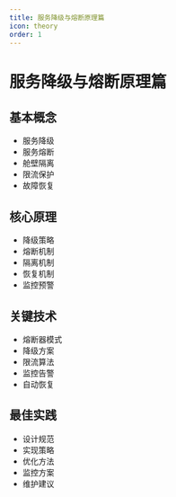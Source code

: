 ```yaml
---
title: 服务降级与熔断原理篇
icon: theory
order: 1
---
```


# 服务降级与熔断原理篇

## 基本概念
- 服务降级
- 服务熔断
- 舱壁隔离
- 限流保护
- 故障恢复

## 核心原理
- 降级策略
- 熔断机制
- 隔离机制
- 恢复机制
- 监控预警

## 关键技术
- 熔断器模式
- 降级方案
- 限流算法
- 监控告警
- 自动恢复

## 最佳实践
- 设计规范
- 实现策略
- 优化方法
- 监控方案
- 维护建议
